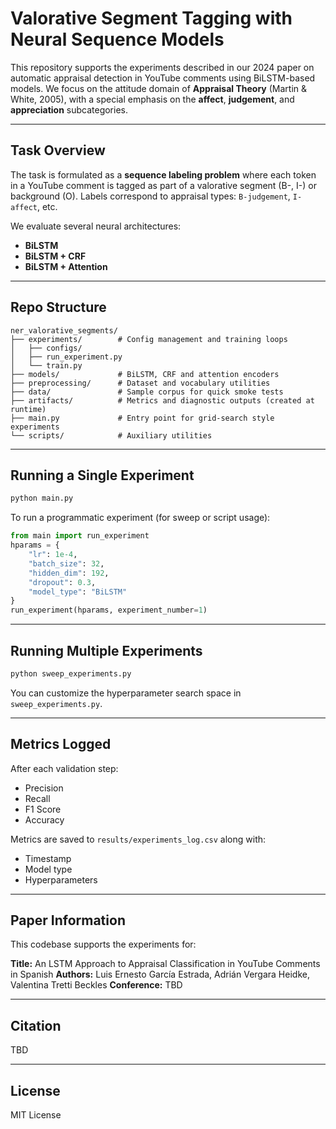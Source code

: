 # Valorative Segment Tagging with Neural Sequence Models

This repository supports the experiments described in our 2024 paper on automatic appraisal detection in YouTube comments using BiLSTM-based models. We focus on the attitude domain of **Appraisal Theory** (Martin & White, 2005), with a special emphasis on the **affect**, **judgement**, and **appreciation** subcategories.

---

## Task Overview
The task is formulated as a **sequence labeling problem** where each token in a YouTube comment is tagged as part of a valorative segment (B-, I-) or background (O). Labels correspond to appraisal types: `B-judgement`, `I-affect`, etc.

We evaluate several neural architectures:
- **BiLSTM**
- **BiLSTM + CRF**
- **BiLSTM + Attention**

---

## Repo Structure

```
ner_valorative_segments/
├── experiments/        # Config management and training loops
│   ├── configs/
│   ├── run_experiment.py
│   └── train.py
├── models/             # BiLSTM, CRF and attention encoders
├── preprocessing/      # Dataset and vocabulary utilities
├── data/               # Sample corpus for quick smoke tests
├── artifacts/          # Metrics and diagnostic outputs (created at runtime)
├── main.py             # Entry point for grid-search style experiments
└── scripts/            # Auxiliary utilities
```

---

## Running a Single Experiment

```bash
python main.py
```

To run a programmatic experiment (for sweep or script usage):
```python
from main import run_experiment
hparams = {
    "lr": 1e-4,
    "batch_size": 32,
    "hidden_dim": 192,
    "dropout": 0.3,
    "model_type": "BiLSTM"
}
run_experiment(hparams, experiment_number=1)
```

---

## Running Multiple Experiments

```bash
python sweep_experiments.py
```

You can customize the hyperparameter search space in `sweep_experiments.py`.

---

## Metrics Logged
After each validation step:
- Precision
- Recall
- F1 Score
- Accuracy

Metrics are saved to `results/experiments_log.csv` along with:
- Timestamp
- Model type
- Hyperparameters

---

## Paper Information
This codebase supports the experiments for:

**Title:** An LSTM Approach to Appraisal Classification in YouTube Comments in Spanish
**Authors:** Luis Ernesto García Estrada, Adrián Vergara Heidke, Valentina Tretti Beckles
**Conference:** TBD

---

## Citation
TBD

---

## License
MIT License
